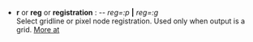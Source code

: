 - **r** or **reg** or **registration** : -- *reg=:p* **|** *reg=:g*\
   Select gridline or pixel node registration. Used only when output is a grid.
   [More at](https://docs.generic-mapping-tools.org/dev/gmt.html#nodereg-full)